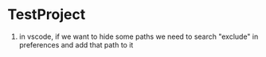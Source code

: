 # TestProject
1. in vscode, if we want to hide some paths we need to search "exclude" in preferences and add that path to it
